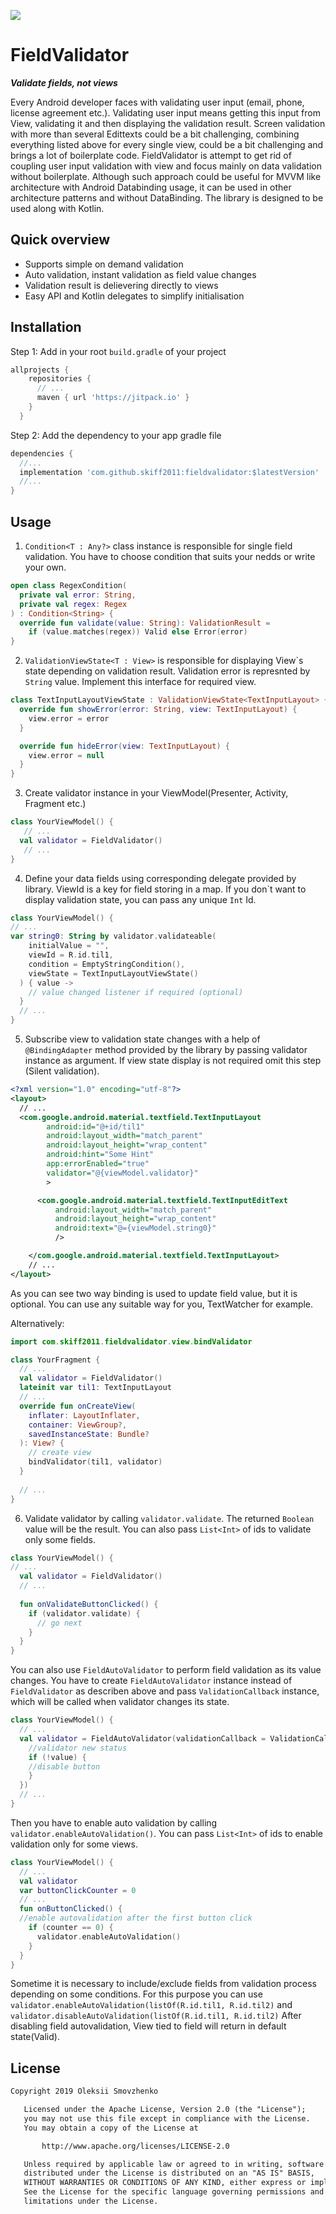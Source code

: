 [![](https://jitpack.io/v/skiff2011/fieldvalidator.svg)](https://jitpack.io/#skiff2011/fieldvalidator)
# FieldValidator
**_Validate fields, not views_**

Every Android developer faces with validating user input (email, phone, license agreement etc.). 
Validating user input means getting this input from View, validating it and then displaying the validation result.
Screen validation with more than several Edittexts could be a bit challenging, 
combining everything listed above for every single view, could be a bit challenging and brings a lot of boilerplate code.
FieldValidator is attempt to get rid of coupling user input validation with view and focus mainly on data validation 
without boilerplate. 
Although such approach could be useful for MVVM like architecture with Android Databinding usage, 
it can be used in other architecture patterns and without DataBinding. 
The library is designed to be used along with Kotlin.

## Quick overview
- Supports simple on demand validation
- Auto validation, instant validation as field value changes
- Validation result is delievering directly to views
- Easy API and Kotlin delegates to simplify initialisation

## Installation ##
Step 1: Add in your root `build.gradle` of your project
```Groovy
allprojects {
    repositories {
      // ...
      maven { url 'https://jitpack.io' }
    }
  }
```
Step 2: Add the dependency to your app gradle file
```Groovy
dependencies {
  //...
  implementation 'com.github.skiff2011:fieldvalidator:$latestVersion'
  //...
}
```
## Usage ##
1. ```Condition<T : Any?>``` class instance is responsible for single field validation. 
You have to choose condition that suits your nedds or write your own.
```Kotlin
open class RegexCondition(
  private val error: String,
  private val regex: Regex
) : Condition<String> {
  override fun validate(value: String): ValidationResult =
    if (value.matches(regex)) Valid else Error(error)
}
```
2. ```ValidationViewState<T : View>``` is responsible for displaying View`s state depending on validation result. 
Validation error is represnted by ```String``` value. Implement this interface for required view.
```Kotlin
class TextInputLayoutViewState : ValidationViewState<TextInputLayout> {
  override fun showError(error: String, view: TextInputLayout) {
    view.error = error
  }

  override fun hideError(view: TextInputLayout) {
    view.error = null
  }
}
```
3. Create validator instance in your ViewModel(Presenter, Activity, Fragment etc.)
```Kotlin
class YourViewModel() {
   // ...
  val validator = FieldValidator()
   // ...
}
```
4. Define your data fields using corresponding delegate provided by library. 
ViewId is a key for field storing in a map. 
If you don`t want to display validation state, you can pass any unique ```Int``` Id. 
```Kotlin
class YourViewModel() {
// ...
var string0: String by validator.validateable(
    initialValue = "",
    viewId = R.id.til1,
    condition = EmptyStringCondition(),
    viewState = TextInputLayoutViewState()
  ) { value ->
    // value changed listener if required (optional)
  }
  // ...
}
```
5. Subscribe view to validation state changes with a help of ```@BindingAdapter``` method provided by the library 
by passing validator instance as argument. 
If view state display is not required omit this step (Silent validation).
```XML
<?xml version="1.0" encoding="utf-8"?>
<layout>
  // ...
  <com.google.android.material.textfield.TextInputLayout
        android:id="@+id/til1"
        android:layout_width="match_parent"
        android:layout_height="wrap_content"
        android:hint="Some Hint"
        app:errorEnabled="true"
        validator="@{viewModel.validator}"
        >

      <com.google.android.material.textfield.TextInputEditText
          android:layout_width="match_parent"
          android:layout_height="wrap_content"
          android:text="@={viewModel.string0}"
          />

    </com.google.android.material.textfield.TextInputLayout>
    // ...
</layout>
```
As you can see two way binding is used to update field value, but it is optional. 
You can use any suitable way for you, TextWatcher for example.

Alternatively:
```Kotlin
import com.skiff2011.fieldvalidator.view.bindValidator

class YourFragment {
  // ...
  val validator = FieldValidator()
  lateinit var til1: TextInputLayout
  // ...
  override fun onCreateView(
    inflater: LayoutInflater,
    container: ViewGroup?,
    savedInstanceState: Bundle?
  ): View? {
    // create view
    bindValidator(til1, validator)
  }
  
  // ...
}
```
6. Validate validator by calling ```validator.validate```.
The returned ```Boolean``` value will be the result. You can also pass ```List<Int>``` of ids to validate only some fields.
```Kotlin
class YourViewModel() {
// ...
  val validator = FieldValidator()
  // ...
  
  fun onValidateButtonClicked() {
    if (validator.validate) {
      // go next
    }
  }
}
```

You can also use ```FieldAutoValidator``` to perform field validation as its value changes.
You have to create ```FieldAutoValidator``` instance instead of ```FieldValidator``` 
as describen above and pass ```ValidationCallback``` instance, which will be called when validator changes its state.
```Kotlin
class YourViewModel() {
  // ...
  val validator = FieldAutoValidator(validationCallback = ValidationCallback { value ->
    //validator new status
    if (!value) {
    //disable button
    }
  })
  // ...
}
```
Then you have to enable auto validation by calling ```validator.enableAutoValidation()```. 
You can pass ```List<Int>``` of ids to enable validation only for some views.
```Kotlin
class YourViewModel() {
  // ...
  val validator
  var buttonClickCounter = 0
  // ...
  fun onButtonClicked() {
  //enable autovalidation after the first button click
    if (counter == 0) {
      validator.enableAutoValidation()
    }
  }
}
```
Sometime it is necessary to include/exclude fields from validation process depending on some conditions.
For this purpose you can use ```validator.enableAutoValidation(listOf(R.id.til1, R.id.til2)``` 
and 
```validator.disableAutoValidation(listOf(R.id.til1, R.id.til2)```
After disabling field autovalidation, View tied to field will return in default state(Valid).

## License ##
```Apache 2.0 License
Copyright 2019 Oleksii Smovzhenko

   Licensed under the Apache License, Version 2.0 (the "License");
   you may not use this file except in compliance with the License.
   You may obtain a copy of the License at

       http://www.apache.org/licenses/LICENSE-2.0

   Unless required by applicable law or agreed to in writing, software
   distributed under the License is distributed on an "AS IS" BASIS,
   WITHOUT WARRANTIES OR CONDITIONS OF ANY KIND, either express or implied.
   See the License for the specific language governing permissions and
   limitations under the License.
```
